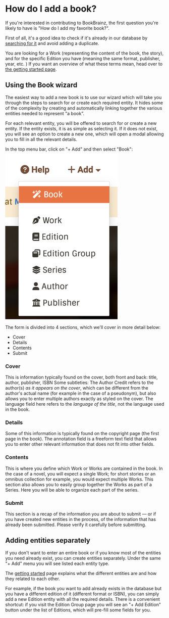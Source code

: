 
# How do I add a book?

If you're interested in contributing to BookBrainz, the first question you're likely to have is "How do I add my favorite book?".

First of all, it's a good idea to check if it's already in our database by [searching for it](https://bookbrainz.org/search) and avoid adding a duplicate.

You are looking for a Work (representing the content of the book, the story), and for the specific Edition you have (meaning the same format, publisher, year, etc. )
If you want an overview of what these terms mean, head over to [the getting started page](../getting-started.md).

## Using the Book wizard

The easiest way to add a new book is to use our wizard which will take you through the steps to search for or create each required entity. It hides some of the complexity by creating and automatically linking together the various entities needed to represent "a book".

For each relevant entity, you will be offered to search for or create a new entity. If the entity exists, it is as simple as selecting it. If it does not exist, you will see an option to create a new one, which will open a modal allowing you to fill in all the relevant details.

In the top menu bar, click on "+ Add" and then select "Book":
![Add Book](../images/add_book.png)

The form is divided into 4 sections, which we'll cover in more detail below:

* Cover
* Details
* Contents
* Submit

### Cover
This is information typically found on the cover, both front and back: title, author, publisher, ISBN
Some subtleties:
The Author Credit refers to the author(s) *as it appears on the cover*, which can be different from the author's actual name (for example in the case of a pseudonym), but also allows you to enter multiple authors exactly as styled on the cover.
The language field here refers to the *language of the title*, not the language used in the book.

### Details
Some of this information is typically found on the copyright page (the first page in the book).
The annotation field is a freeform text field that allows you to enter other relevant information that does not fit into other fields.

### Contents
This is where you define which Work or Works are contained in the book. In the case of a novel, you will expect a single Work; for short stories or an omnibus collection for example, you would expect multiple Works.
This section also allows you to easily group together the Works as part of a Series. Here you will be able to organize each part of the series.

### Submit
This section is a recap of the information you are about to submit — or if you have created new entities in the process, of the information that has already been submitted. Please verify it carefully before submitting.

## Adding entities separately
If you don't want to enter an entire book or if you know most of the entities you need already exist, you can create entities separately.
Under the same "+ Add" menu you will see listed each entity type.

The [getting started](../getting-started.md) page explains what the different entities are and how they related to each other.

For example, if the book you want to add already exists in the database but you have a different edition of it (different format or ISBN), you can simply add a new Edition entity with all the required details.
There is a convenient shortcut: if you visit the Edition Group page you will see an "+ Add Edition" button under the list of Editions, which will pre-fill some fields for you.